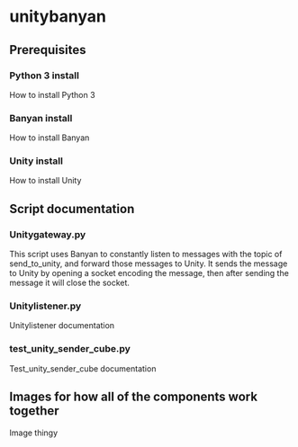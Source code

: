 # unitybanyan

## Prerequisites

### Python 3 install
How to install Python 3

### Banyan install
How to install Banyan

### Unity install
How to install Unity

## Script documentation

### Unitygateway.py
This script uses Banyan to constantly listen to messages with the topic of send_to_unity, and forward those messages to Unity. It sends the message to Unity by opening a socket encoding the message, then after sending the message it will close the socket.

### Unitylistener.py
Unitylistener documentation

### test_unity_sender_cube.py
Test_unity_sender_cube documentation

## Images for how all of the components work together
Image thingy
